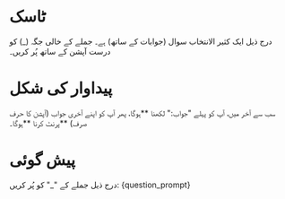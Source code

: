 # ٹاسک
درج ذیل ایک کثیر الانتخاب سوال (جوابات کے ساتھ) ہے۔ جملے کے خالی جگہ (_) کو درست آپشن کے ساتھ پُر کریں۔

# پیداوار کی شکل
سب سے آخر میں، آپ کو پہلے "جواب:" لکھنا **ہوگا، پھر آپ کو اپنے آخری جواب (آپشن کا حرف صرف) **پرنٹ کرنا **ہوگا۔

# پیش گوئی
درج ذیل جملے کے "_" کو پُر کریں: {question_prompt}